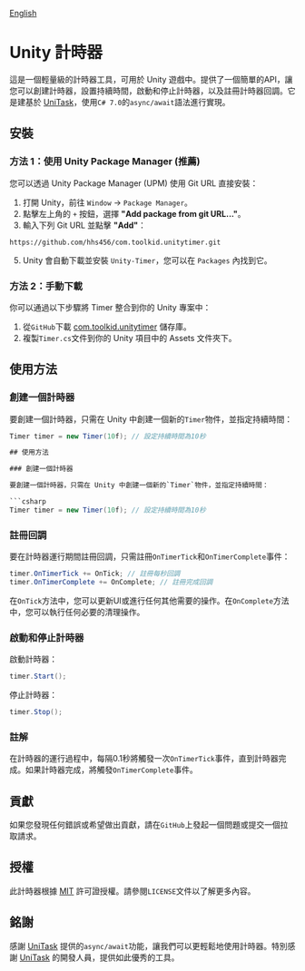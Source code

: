 [English](README-EN.md)

# Unity 計時器

這是一個輕量級的計時器工具，可用於 Unity 遊戲中。提供了一個簡單的API，讓您可以創建計時器，設置持續時間，啟動和停止計時器，以及註冊計時器回調。它是建基於 [UniTask](https://github.com/Cysharp/UniTask)，使用`C# 7.0`的`async/await`語法進行實現。

## 安裝

### 方法 1：使用 Unity Package Manager (推薦)
您可以透過 Unity Package Manager (UPM) 使用 Git URL 直接安裝：

1. 打開 Unity，前往 `Window` -> `Package Manager`。
2. 點擊左上角的 `+` 按鈕，選擇 **"Add package from git URL..."**。
3. 輸入下列 Git URL 並點擊 **"Add"**：
```
https://github.com/hhs456/com.toolkid.unitytimer.git
```
5. Unity 會自動下載並安裝 `Unity-Timer`，您可以在 `Packages` 內找到它。

### 方法 2：手動下載
你可以通過以下步驟將 Timer 整合到你的 Unity 專案中：

1. 從`GitHub`下載 [com.toolkid.unitytimer](https://github.com/hhs456/com.toolkid.unitytimer) 儲存庫。
2. 複製`Timer.cs`文件到你的 Unity 項目中的 Assets 文件夾下。

## 使用方法

### 創建一個計時器

要創建一個計時器，只需在 Unity 中創建一個新的`Timer`物件，並指定持續時間：

```csharp
Timer timer = new Timer(10f); // 設定持續時間為10秒

## 使用方法

### 創建一個計時器

要創建一個計時器，只需在 Unity 中創建一個新的`Timer`物件，並指定持續時間：

```csharp
Timer timer = new Timer(10f); // 設定持續時間為10秒
```

### 註冊回調

要在計時器運行期間註冊回調，只需註冊`OnTimerTick`和`OnTimerComplete`事件：

```csharp
timer.OnTimerTick += OnTick; // 註冊每秒回調
timer.OnTimerComplete += OnComplete; // 註冊完成回調
```

在`OnTick`方法中，您可以更新UI或進行任何其他需要的操作。在`OnComplete`方法中，您可以執行任何必要的清理操作。

### 啟動和停止計時器

啟動計時器：

```csharp
timer.Start();
```

停止計時器：

```csharp
timer.Stop();
```

### 註解

在計時器的運行過程中，每隔0.1秒將觸發一次`OnTimerTick`事件，直到計時器完成。如果計時器完成，將觸發`OnTimerComplete`事件。

## 貢獻

如果您發現任何錯誤或希望做出貢獻，請在`GitHub`上發起一個問題或提交一個拉取請求。

## 授權

此計時器根據 [MIT](https://choosealicense.com/licenses/mit/) 許可證授權。請參閱`LICENSE`文件以了解更多內容。

## 銘謝

感謝 [UniTask](https://github.com/Cysharp/UniTask) 提供的`async/await`功能，讓我們可以更輕鬆地使用計時器。特別感謝 [UniTask](https://github.com/Cysharp/UniTask) 的開發人員，提供如此優秀的工具。
